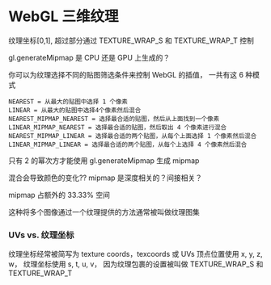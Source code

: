 # WebGL 三维纹理

纹理坐标[0,1], 超过部分通过 TEXTURE_WRAP_S 和 TEXTURE_WRAP_T 控制

gl.generateMipmap 是 CPU 还是 GPU 上生成的？

你可以为纹理选择不同的贴图筛选条件来控制 WebGL 的插值， 一共有这 6 种模式

    NEAREST = 从最大的贴图中选择 1 个像素
    LINEAR = 从最大的贴图中选择4个像素然后混合
    NEAREST_MIPMAP_NEAREST = 选择最合适的贴图，然后从上面找到一个像素
    LINEAR_MIPMAP_NEAREST = 选择最合适的贴图，然后取出 4 个像素进行混合
    NEAREST_MIPMAP_LINEAR = 选择最合适的两个贴图，从每个上面选择 1 个像素然后混合
    LINEAR_MIPMAP_LINEAR = 选择最合适的两个贴图，从每个上选择 4 个像素然后混合

只有 2 的幂次方才能使用 gl.generateMipmap 生成 mipmap

混合会导致颜色的变化?? mipmap 是深度相关的？间接相关？

mipmap 占额外的 33.33% 空间

这种将多个图像通过一个纹理提供的方法通常被叫做纹理图集

### UVs vs. 纹理坐标

纹理坐标经常被简写为 texture coords，texcoords 或 UVs
顶点位置使用 x, y, z, w，
纹理坐标使用 s, t, u, v，
因为纹理包裹的设置被叫做 TEXTURE_WRAP_S 和 TEXTURE_WRAP_T
